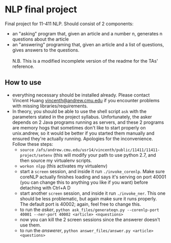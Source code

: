 NLP final project
=================

Final project for 11-411 NLP. Should consist of 2 components:
* an "asking" program that, given an article and a number n, generates n questions about the article
* an "answering" programing that, given an article and a list of questions, gives answers to the questions.<br/><br/>
N.B. This is a modified incomplete version of the readme for the TAs' reference.

How to use
-----------
* everything necessary should be installed already. Please contact Vincent Huang <vincenth@andrew.cmu.edu> if you encounter problems with missing libraries/requirements.
* In theory, you should be able to use the shell script `ask` with the parameters stated in the project syllabus. Unfortunately, the asker depends on 2 Java programs running as servers, and these 2 programs are memory hogs that sometimes don't like to start properly on unix.andrew, so it would be better if you started them manually and ensured they're actually running. Apologies for the inconvenience. Follow these steps:
  - `source /afs/andrew.cmu.edu/usr14/vincenth/public/11411/11411-project/setenv` (this will modify your path to use python 2.7, and then source my virtualenv scripts.
  - `workon nlpp` (this activates my virtualenv)
  - start a `screen` session, and inside it run `./invoke_corenlp`. Make sure coreNLP actually finishes loading and says it's serving on port 40001 (you can change this to anything you like if you want) before detaching with Ctrl+A D
  - start another `screen` session, and inside it run `./invoke_ner`. This one should be less problematic, but again make sure it runs properly. The default port is 40002; again, feel free to change this.
  - to run the _asker_, `python ask_files/generateqn.py --corenlp-port 40001 --ner-port 40002 <article> <nquestions>`
  - now you can kill the 2 screen sessions since the answerer doesn't use them.
  - to run the _answerer_, `python answer_files/answer.py <article> <questions>`